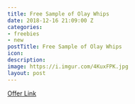 ```yaml
---
title: Free Sample of Olay Whips
date: 2018-12-16 21:09:00 Z
categories:
- freebies
- new
postTitle: Free Sample of Olay Whips
icon: 
description: 
image: https://i.imgur.com/4KuxFPK.jpg
layout: post
---
```


[Offer Link](https://olaywhips.com/)

